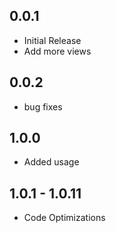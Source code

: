## 0.0.1

* Initial Release
* Add more views

## 0.0.2

* bug fixes

## 1.0.0

* Added usage

## 1.0.1 - 1.0.11

* Code Optimizations